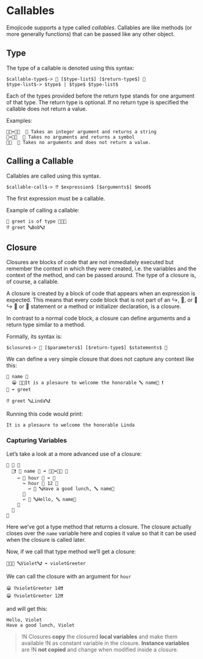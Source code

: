 # Callables

Emojicode supports a type called *callables*. Callables are like methods (or
more generally functions) that can be passed like any other object.

## Type

The type of a callable is denoted using this syntax:

```syntax
$callable-type$-> 🍇 [$type-list$] [$return-type$] 🍉
$type-list$-> $type$ | $type$ $type-list$
```

Each of the types provided before the return type stands for one argument of
that type. The return type is optional. If no return type is specified the
callable does not return a value.

Examples:

```
🍇🔢➡️🔡🍉  💭 Takes an integer argument and returns a string
🍇➡️🔣🍉  💭 Takes no arguments and returns a symbol
🍇🍉  💭 Takes no arguments and does not return a value.
```

## Calling a Callable

Callables are called using this syntax.

```syntax
$callable-call$-> ⁉️ $expression$ [$arguments$] $mood$
```

The first expression must be a callable.

Example of calling a callable:

```
💭 greet is of type 🍇🔡🍉
⁉️ greet 🔤Bob🔤❗️
```

## Closure

Closures are blocks of code that are not immediately executed but remember the
context in which they were created, i.e. the variables and the context of the
method, and can be passed around. The type of a closure is, of course,
a callable.

A closure is created by a block of code that appears when an expression is
expected. This means that every code block that is not part of an ↪️, 🙅, or 🙅↪️
🔂 or 🔁 statement or a method or initializer declaration, is a closure.

In contrast to a normal code block, a closure can define arguments and a return
type similar to a method.

Formally, its syntax is:

```syntax
$closure$-> 🍇 [$parameters$] [$return-type$] $statements$ 🍉
```

We can define a very simple closure that does not capture any context like this:

```
🍇 name 🔡
  😀 🍪🔤It is a plesaure to welcome the honorable 🔤 name🍪 ❗️
🍉 ➡️ greet

⁉️ greet 🔤Linda🔤❗️
```

Running this code would print:

```
It is a plesaure to welcome the honorable Linda
```

### Capturing Variables

Let’s take a look at a more advanced use of a closure:

```
🐇 🍤 🍇
  🐇❗️ 🙋 name 🔡 ➡️ 🍇🔢➡️🔡🍉 🍇
    ↩️ 🍇 hour 🔢 ➡️ 🔡
      ↪️ hour 🙌 12 🍇
        ↩️ 🍪 🔤Have a good lunch, 🔤 name🍪
      🍉
      ↩️ 🍪 🔤Hello, 🔤 name🍪
    🍉
  🍉
🍉
```

Here we’ve got a type method that returns a closure. The closure actually
closes over the `name` variable here and copies it value so that it can be used
when the closure is called later.

Now, if we call that type method we’ll get a closure:

```
🙋🐇🍤 🔤Violet🔤❗️ ➡️ violetGreeter
```

We can call the closure with an argument for `hour`

```
😀 ⁉️violetGreeter 14❗️❗️
😀 ⁉️violetGreeter 12❗️❗
```

and will get this:

```
Hello, Violet
Have a good lunch, Violet
```

>!N Closures **copy** the closured **local variables** and make them available
>!N as constant variable in the closure. **Instance variables** are
>!N **not copied** and change when modified inside a closure.
